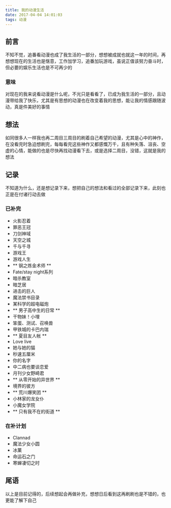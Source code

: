 ```yaml
---
title: 我的动漫生活
date: 2017-04-04 14:01:03
tags: 动漫
---
```


## 前言
不知不觉，追番看动漫也成了我生活的一部分，想想被成就也就这一年的时间，再想想现在的生活也是惬意，工作加学习，追番加玩游戏，虽说正值该努力奋斗时，但必要的娱乐生活也是不可再少的

### 意味
对现在的我来说看动漫是什么呢，不光只是看看了，已成为我生活的一部分，且动漫带给我了快乐，尤其是有思想的动漫也在改变着我的思想，能让我的情感跟随波动，真是件美好的事情

## 想法
如同很多人一样我也再二周目三周目的刷着自己希望的动漫，尤其是心中的神作，在没看完时急迫想刷完，每每看完这些神作又都感慨万千，且有种失落、沮丧、空虚的心情，能做的也是尽快再找动漫看下去，或是选择二周目，没错，这就是我的想法

## 记录
不知道为什么，还是想记录下来，想把自己的想法和看过的全部记录下来，此刻也正是在付诸行动去做

### 已补完
- 火影忍着
- 罪恶王冠
- 刀剑神域
- 天空之城
- 千与千寻
- 游戏王
- 游戏人生
- ** 钢之炼金术师 **
- Fate/stay night系列
- 暗杀教室
- 暗芝居
- 进击的巨人
- 魔法禁书目录
- 某科学的超电磁炮
- ** 男子高中生的日常 **
- 干物妹！小埋
- 笨蛋、测试、召唤兽
- 甲铁城的卡巴内瑞
- ** 夏目友人帐 **
- Love live
- 她与她的猫
- 秒速五厘米
- 你的名字
- 中二病也要谈恋爱
- 月刊少女野崎君
- ** 从零开始的异世界 **
- 境界的彼方
- ** 荒川爆笑团 **
- 小林家的龙女仆
- 小魔女学院
- ** 只有我不在的街道 **



### 在补计划
- Clannad
- 魔法少女小圆
- 冰菓
- 命运石之门
- 寒蝉凄切之时



## 尾语
以上是目前记得的，后续想起会再做补充，想想日后看到这再刷刷也是不错的，也更能了解下自己
